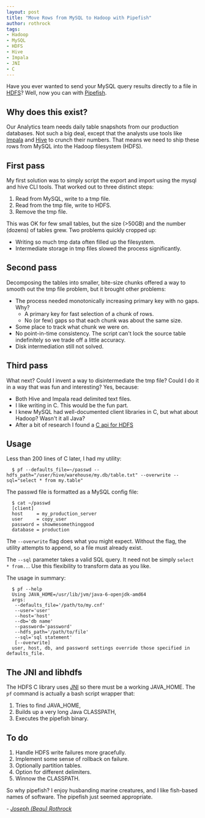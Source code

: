 ```yaml
---
layout: post
title: "Move Rows from MySQL to Hadoop with Pipefish"
author: rothrock
tags:
- Hadoop
- MySQL
- HDFS
- Hive
- Impala
- JNI
- C
---
```


Have you ever wanted to send your MySQL query results directly to a file in [HDFS](http://hadoop.apache.org/docs/stable1/hdfs_design.html)? Well, now you can with [Pipefish](https://github.com/lookout/pipefish).

Why does this exist?
--------------------
Our Analytics team needs daily table snapshots from our production databases.
Not such a big deal, except that the analysts use tools like [Impala](http://www.cloudera.com/content/cloudera/en/products-and-services/cdh/impala.html) and [Hive](http://hive.apache.org) to crunch their numbers.
That means we need to ship these rows from MySQL into the Hadoop filesystem (HDFS).

First pass
----------
My first solution was to simply script the export and import using the mysql and hive CLI tools.
That worked out to three distinct steps:

1. Read from MySQL, write to a tmp file.
2. Read from the tmp file, write to HDFS.
3. Remove the tmp file.

This was OK for few small tables, but the size (>50GB) and the number (dozens) of tables grew.
Two problems quickly cropped up:

- Writing so much tmp data often filled up the filesystem.
- Intermediate storage in tmp files slowed the process significantly.

Second pass
-----------
Decomposing the tables into smaller, bite-size chunks offered a way to smooth out the tmp file problem, but it brought other problems:

- The process needed monotonically increasing primary key with no gaps. Why?
  - A primary key for fast selection of a chunk of rows.
  - No (or few) gaps so that each chunk was about the same size.
- Some place to track what chunk we were on.
- No point-in-time consistency. The script can\'t lock the source table indefinitely so we trade off a little accuracy.
- Disk intermediation still not solved.

Third pass
----------
What next?
Could I invent a way to disintermediate the tmp file?
Could I do it in a way that was fun and interesting?
Yes, because:

- Both Hive and Impala read delimited text files.
- I like writing in C. This would be the fun part.
- I knew MySQL had well-documented client libraries in C, but what about Hadoop?  Wasn\'t it all Java?
- After a bit of research I found a [C api for HDFS](http://hadoop.apache.org/docs/current/hadoop-project-dist/hadoop-hdfs/LibHdfs.html)

Usage
-----

Less than 200 lines of C later, I had my utility:
```
  $ pf --defaults_file=~/passwd --hdfs_path="/user/hive/warehouse/my.db/table.txt" --overwrite --sql="select * from my.table"
```
The passwd file is formatted as a MySQL config file:
```
  $ cat ~/passwd
  [client]
  host     = my_production_server
  user     = copy_user
  password = showmesomethinggood
  database = production
```
The `--overwrite` flag does what you might expect. Without the flag, the utility attempts to append, so a file must already exist.

The `--sql` parameter takes a valid SQL query.
It need not be simply `select * from..`.
Use this flexibility to transform data as you like.

The usage in summary:
```
  $ pf --help
  Using JAVA_HOME=/usr/lib/jvm/java-6-openjdk-amd64
  args:
   --defaults_file='/path/to/my.cnf'
   --user='user'
   --host='host'
   --db='db name'
   --password='password'
   --hdfs_path='/path/to/file'
   --sql='sql statement'
   [--overwrite]
  user, host, db, and password settings override those specified in defaults_file.
```

The JNI and libhdfs
-------------------
The HDFS C library uses [JNI](http://docs.oracle.com/javase/6/docs/technotes/guides/jni/) so there must be a working JAVA_HOME.
The `pf` command is actually a bash script wrapper that:

1. Tries to find JAVA_HOME,
2. Builds up a very long Java CLASSPATH,
3. Executes the pipefish binary.

To do
-----
1. Handle HDFS write failures more gracefully.
2. Implement some sense of rollback on failure.
3. Optionally partition tables.
4. Option for different delimiters.
5. Winnow the CLASSPATH.

So why pipefish? I enjoy husbanding marine creatures, and I like fish-based names of software. The pipefish just seemed appropriate.

*- [Joseph (Beau) Rothrock](https://github.com/rothrock)*
